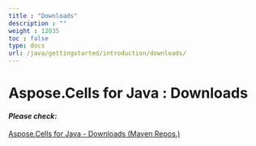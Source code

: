 ```yaml
---
title : "Downloads" 
description : "" 
weight : 12035 
toc : false
type: docs
url: /java/gettingstarted/introduction/downloads/
---
```


# Aspose.Cells for Java : Downloads


#### *Please check:*

[Aspose.Cells for Java - Downloads (Maven Repos.)](http://maven.aspose.com/repository/simple/ext-release-local/com/aspose/aspose-cells/)

